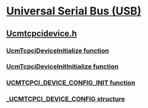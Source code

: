 # [Universal Serial Bus (USB)](../_usbref/index.md)
## [Ucmtcpcidevice.h](index.md)
### [UcmTcpciDeviceInitialize function](../ucmtcpcidevice/nf-ucmtcpcidevice-ucmtcpcideviceinitialize.md)
### [UcmTcpciDeviceInitInitialize function](../ucmtcpcidevice/nf-ucmtcpcidevice-ucmtcpcideviceinitinitialize.md)
### [UCMTCPCI_DEVICE_CONFIG_INIT function](../ucmtcpcidevice/nf-ucmtcpcidevice-ucmtcpci_device_config_init.md)
### [_UCMTCPCI_DEVICE_CONFIG structure](../ucmtcpcidevice/ns-ucmtcpcidevice-_ucmtcpci_device_config.md)
